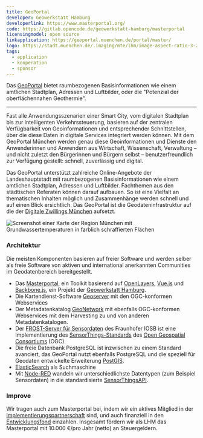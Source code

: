 ```yaml
---
title: GeoPortal
developer: Geowerkstatt Hamburg
developerlink: https://www.masterportal.org/
code: https://gitlab.opencode.de/geowerkstatt-hamburg/masterportal
licensingmodel: open source
linkapplication: https://geoportal.muenchen.de/portal/master/
logo: https://stadt.muenchen.de/.imaging/mte/lhm/image-aspect-ratio-3-2-1008w/dam/Home/Stadtverwaltung/Kommunalreferat/img_geoportal/Karten/Logo_GeoPortal.png/jcr:content/Logo_GeoPortal.png
tags:
  - application
  - kooperation
  - sponsor
---
```


Das [GeoPortal](https://geoportal.muenchen.de/portal/master/) bietet raumbezogenen Basisinformationen wie einem amtlichen Stadtplan, Adressen und Luftbilder, oder die "Potenzial der oberflächennahen Geothermie".

---

Fast alle Anwendungsszenarien einer Smart City, vom digitalen Stadtplan bis zur intelligenten Verkehrssteuerung, basieren auf der zentralen Verfügbarkeit von Geoinformationen und entsprechender Schnittstellen, über die diese Daten in digitale Services integriert werden können.
Mit dem GeoPortal München werden genau diese Geoinformationen und Dienste den Anwenderinnen und Anwendern aus Wirtschaft, Wissenschaft, Verwaltung – und nicht zuletzt den Bürgerinnen und Bürgern selbst – benutzerfreundlich zur Verfügung gestellt: schnell, zuverlässig und digital.

Das GeoPortal unterstützt zahlreiche Online-Angebote der Landeshauptstadt mit raumbezogenen Basisinformationen wie einem amtlichen Stadtplan, Adressen und Luftbilder.
Fachthemen aus den städtischen Referaten können darauf aufbauen.
So ist eine Vielfalt an thematischen Inhalten möglich und Zusammenhänge werden schnell und auf einen Blick ersichtlich.
Das GeoPortal ist die Geodateninfrastruktur auf die der [Digitale Zwillings München](https://muenchen.digital/twin/) aufsetzt.

![Screenshot einer Karte der Region München mit Grundwassertemperaturen in farblich schraffierten Flächen](/inhouse/geoportal_geothermie_screen.png)

### Architektur

Die meisten Komponenten basieren auf freier Software und werden selber als freie Software von aktiven und international anerkannten Communities im Geodatenbereich bereitgestellt.

- Das [Masterportal](https://www.masterportal.org/), ein Toolkit basierend auf [OpenLayers](https://openlayers.org/), [Vue.js](vuejs) und [Backbone.js](https://backbonejs.org/), ein Projekt der [Geowerkstatt Hamburg](https://www.hamburg.de/geowerkstatt/).
- Die Kartendienst-Software [Geoserver](https://geoserver.org) mit den OGC-konformen Webservices
- Der Metadatenkatalog [GeoNetwork](https://geonetwork-opensource.org) mit ebenfalls OGC-konformen Webservices mit dem Harvesting zu und von anderen Metadatenkatalogen.
- Der [FROST-Server für Sensordaten](https://www.iosb.fraunhofer.de/de/projekte-produkte/frostserver.html) des Fraunhofer IOSB ist eine Implementierung des [SensorThings-Standards](https://www.ogc.org/standards/sensorthings) des [Open Geospatial Consortiums](https://www.ogc.org/) (OGC).
- Die freie Datenbank PostgreSQL ist inzwischen zu einem Standard avanciert, das GeoPortal nutzt ebenfalls PostgreSQL und die speziell für Geodaten entwickelte Erweiterung [PostGIS](https://postgis.net).
- [ElasticSearch](https://www.elastic.co/de/elasticsearch/) als Suchmaschine
- Mit [Node-RED](https://nodered.org/) wandeln wir unterschiedlichste Datentypen (zum Beispiel Sensordaten) in die standardisierte [SensorThingsAPI](https://github.com/opengeospatial/sensorthings).

### Improve

Wir tragen auch zum  Masterportal bei, indem wir ein aktives Mitglied in der [Implementierungspartnerschaft](https://www.masterportal.org/maintainer-group.html) sind, und auch finanziell in den [Entwicklungsfond](https://www.masterportal.org/entwicklungsfonds.html) einzahlen.
Insgesamt fördern wir als LHM das Masterportal mit 10.000 €/pro Jahr (netto) an Steuergeldern.
